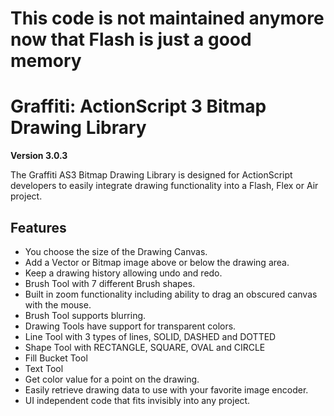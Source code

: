 # This code is not maintained anymore now that Flash is just a good memory

# Graffiti: ActionScript 3 Bitmap Drawing Library
**Version 3.0.3**

The Graffiti AS3 Bitmap Drawing Library is designed for ActionScript developers to easily integrate drawing functionality into a Flash, Flex or Air project.

## Features

* You choose the size of the Drawing Canvas.			 	
* Add a Vector or Bitmap image above or below the drawing area.		
* Keep a drawing history allowing undo and redo.		 
* Brush Tool with 7 different Brush shapes.		
* Built in zoom functionality including ability to drag an obscured canvas with the mouse.		 
* Brush Tool supports blurring.		 
* Drawing Tools have support for transparent colors.		
* Line Tool with 3 types of lines, SOLID, DASHED and DOTTED		 
* Shape Tool with RECTANGLE, SQUARE, OVAL and CIRCLE		 
* Fill Bucket Tool		 
* Text Tool		 
* Get color value for a point on the drawing.		 
* Easily retrieve drawing data to use with your favorite image encoder.		
* UI independent code that fits invisibly into any project.
